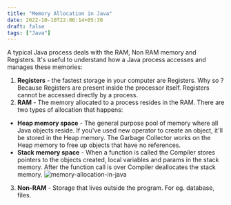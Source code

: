 ```yaml
---
title: "Memory Allocation in Java"
date: 2022-10-10T22:06:14+05:30
draft: false
tags: ["Java"]
---
```


A typical Java process deals with the RAM, Non RAM memory and Registers. It's useful to understand how a Java process accesses and manages these memories:

1. **Registers** - the fastest storage in your computer are Registers. Why so ? Because Registers are present inside the processor itself. Registers cannot be accessed directly by a process.
2. **RAM** - The memory allocated to a process resides in the RAM. There are two types of allocation that happens:
- **Heap memory space** - The general purpose pool of memory where all Java objects reside. If you've used new operator to create an object, it'll be stored in the Heap memory. The Garbage Collector works on the Heap memory to free up objects that have no references.
- **Stack memory space** - When a function is called the Compiler stores pointers to the objects created, local variables and params in the stack memory. After the function call is over Compiler deallocates the stack memory.
![memory-allocation-in-java](/java/memory-allocation-in-java/java-heap-stack.png)
3. **Non-RAM** - Storage that lives outside the program. For eg. database, files.
